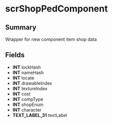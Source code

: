# scrShopPedComponent

## Summary
Wrapper for new component item shop data

## Fields
* **INT** lockHash
* **INT** nameHash
* **INT** locate
* **INT** drawableIndex
* **INT** textureIndex
* **INT** cost
* **INT** compType
* **INT** shopEnum
* **INT** character
* **TEXT_LABEL_31** textLabel